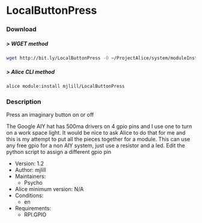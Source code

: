# LocalButtonPress

### Download

##### > WGET method
```bash
wget http://bit.ly/LocalButtonPress -O ~/ProjectAlice/system/moduleInstallTickets/LocalButtonPress.install
```

##### > Alice CLI method
```bash
alice module:install mjlill/LocalButtonPress
```

### Description
Press an imaginary button on or off

 The Google AIY hat has 500ma drivers on 4 gpio pins and I use one to turn on a work space light.
 It would be nice to ask Alice to do that for me and this is my attempt to put all the pieces
 together for a module. This can use any free gpio for a non AIY system, just use a resistor and a led. 
 Edit the python script to assign a different gpio pin


- Version: 1.2
- Author: mjlill
- Maintainers:
  - Psycho
- Alice minimum version: N/A
- Conditions:
  - en
- Requirements: 
  - RPI.GPIO

